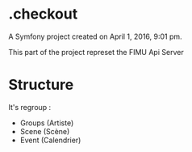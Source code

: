 .checkout
=========

A Symfony project created on April 1, 2016, 9:01 pm.

This part of the project represet the FIMU Api Server

Structure
=========

It's regroup :

 * Groups (Artiste)
 * Scene (Scène)
 * Event (Calendrier)